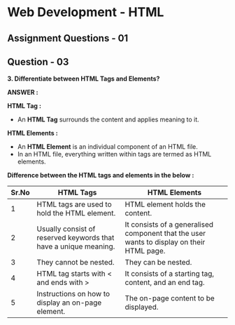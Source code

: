 # **Web Development - HTML**
## **Assignment Questions - 01**
## **Question - 03**

**3. Differentiate between HTML Tags and Elements?**

**ANSWER :**

**HTML Tag :** 
- An **HTML Tag** surrounds the content and applies meaning to it.

**HTML Elements :** 
- An **HTML Element** is an individual component of an HTML file.
- In an HTML file, everything written within tags are termed as HTML elements.

**Difference between the HTML tags and elements in the below :**

|Sr.No|HTML Tags|HTML Elements
|-----|---------|------------|
|1|HTML tags are used to hold the HTML element.|HTML element holds the content.|
|2|Usually consist of reserved keywords that have a unique meaning.|It consists of a generalised component that the user wants to display on their HTML page.|
|3|They cannot be nested.|They can be nested.|
|4|HTML tag starts with < and ends with >|It consists of a starting tag, content, and an end tag.|
|5|Instructions on how to display an on-page element.|The on-page content to be displayed.|